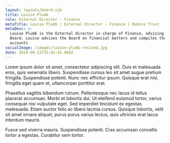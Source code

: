 ```yaml
---
layout: layouts/board.njk
title: Louise Plumb
role: External Director - Finance
metaTitle: Louise Plumb | External Director - Finance | Robins Trust
metaDesc: >-
  Louise Plumb is the External Director in charge of Finance, advising the Trust
  Board. Louise advises the Board on financial matters and compiles the annual
  accounts
socialImage: /images/louise-plumb-resized.jpg
date: 2019-06-22T15:42:41.668Z
---
```

Lorem ipsum dolor sit amet, consectetur adipiscing elit. Duis et malesuada eros, quis venenatis libero. Suspendisse cursus leo sit amet augue pretium fringilla. Suspendisse potenti. Nunc nec efficitur ipsum. Quisque erat nisl, fringilla eget quam et, ullamcorper porttitor erat.

Phasellus sagittis bibendum rutrum. Pellentesque nec lacus id tellus placerat accumsan. Morbi et lobortis dui. Ut eleifend euismod tortor, varius consequat nisi vulputate eget. Sed imperdiet tincidunt ex egestas malesuada. Etiam auctor felis ac libero lacinia cursus. Quisque lobortis, velit sit amet ornare aliquet, purus purus varius lectus, quis ultricies erat lacus interdum mauris.

Fusce sed viverra mauris. Suspendisse potenti. Cras accumsan convallis tortor a egestas. Curabitur sem tortor.
